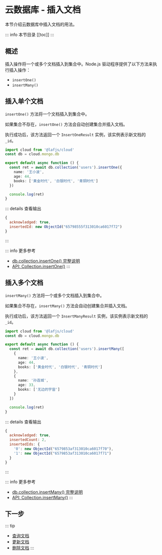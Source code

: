 
# 云数据库 - 插入文档

本节介绍云数据库中插入文档的用法。

::: info 本节目录
[[toc]]
:::


## 概述

插入操作将一个或多个文档插入到集合中。Node.js 驱动程序提供了以下方法来执行插入操作：

- `insertOne()`
- `insertMany()`


## 插入单个文档

`insertOne()` 方法将一个文档插入到集合中。

如果集合不存在，`insertOne()` 方法会自动创建集合并插入文档。

执行成功后，该方法返回一个 `InsertOneResult` 实例，该实例表示新文档的 `_id`。


```typescript
import cloud from '@lafjs/cloud'
const db = cloud.mongo.db

export default async function () {
  const ret = await db.collection('users').insertOne({ 
    name: '王小波',
    age: 44,
    books: ['黄金时代', '白银时代', '青铜时代']
  })

  console.log(ret)
}
```

::: details 查看输出
```js
{
  acknowledged: true,
  insertedId: new ObjectId("65798555f313010ca6017f72")
}
```
:::

::: info 更多参考
- [db.collection.insertOne() 完整说明](https://www.mongodb.com/docs/manual/reference/method/db.collection.insertOne/)
- [API: Collection.insertOne()](https://mongodb.github.io/node-mongodb-native/5.0/classes/Collection.html#insertOne)
:::


## 插入多个文档

`insertMany()` 方法将一个或多个文档插入到集合中。

如果集合不存在，`insertMany()` 方法会自动创建集合并插入文档。

执行成功后，该方法返回一个 `InsertManyResult` 实例，该实例表示新文档的 `_id`。

```typescript
import cloud from '@lafjs/cloud'
const db = cloud.mongo.db

export default async function () {
  const ret = await db.collection('users').insertMany([
    { 
      name: '王小波',
      age: 44,
      books: ['黄金时代', '白银时代', '青铜时代']
    },
    { 
      name: '孙连城',
      age: 33,
      books: ['无边的宇宙']
    }
  ])

  console.log(ret)
}
```

::: details 查看输出
```js
{
  acknowledged: true,
  insertedCount: 2,
  insertedIds: {
    '0': new ObjectId("6579853af313010ca6017f70"),
    '1': new ObjectId("6579853af313010ca6017f71")
  }
}
```
:::

::: info 更多参考
- [db.collection.insertMany() 完整说明](https://www.mongodb.com/docs/manual/reference/method/db.collection.insertMany/)
- [API: Collection.insertMany()](https://mongodb.github.io/node-mongodb-native/5.0/classes/Collection.html#insertMany)
:::


## 下一步
::: tip
- [查询文档](./find.md)
- [更新文档](./update.md)
- [删除文档](./delete.md)
:::